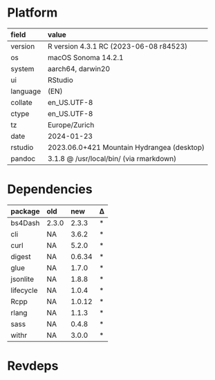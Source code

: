 # Platform

|field    |value                                      |
|:--------|:------------------------------------------|
|version  |R version 4.3.1 RC (2023-06-08 r84523)     |
|os       |macOS Sonoma 14.2.1                        |
|system   |aarch64, darwin20                          |
|ui       |RStudio                                    |
|language |(EN)                                       |
|collate  |en_US.UTF-8                                |
|ctype    |en_US.UTF-8                                |
|tz       |Europe/Zurich                              |
|date     |2024-01-23                                 |
|rstudio  |2023.06.0+421 Mountain Hydrangea (desktop) |
|pandoc   |3.1.8 @ /usr/local/bin/ (via rmarkdown)    |

# Dependencies

|package   |old   |new    |Δ  |
|:---------|:-----|:------|:--|
|bs4Dash   |2.3.0 |2.3.3  |*  |
|cli       |NA    |3.6.2  |*  |
|curl      |NA    |5.2.0  |*  |
|digest    |NA    |0.6.34 |*  |
|glue      |NA    |1.7.0  |*  |
|jsonlite  |NA    |1.8.8  |*  |
|lifecycle |NA    |1.0.4  |*  |
|Rcpp      |NA    |1.0.12 |*  |
|rlang     |NA    |1.1.3  |*  |
|sass      |NA    |0.4.8  |*  |
|withr     |NA    |3.0.0  |*  |

# Revdeps

